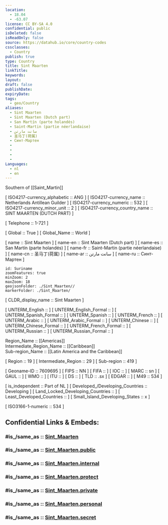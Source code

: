 ```yaml
---
location:
  - 18.04
  - -63.07
license: CC BY-SA 4.0
confidential: public
isDeleted: false
isReadOnly: false
source: https://datahub.io/core/country-codes
cssclasses:
  - Country
publish: true
type: Country
title: Sint Maarten
linkTitle:
keywords:
layout:
draft: false
publishDate:
expiryDate:
tags:
  - geo/Country
aliases:
  - Sint Maarten
  - Sint Maarten (Dutch part)
  - San Martín (parte holandés)
  - Saint-Martin (partie néerlandaise)
  - سانت مارتن
  - 圣马丁(荷属)
  - Синт-Мартен
  - 
  - 
  - 
  - 
Languages:
  - nl
  - en
---
```


Southern of [[Saint_Martin]] 

[	ISO4217-currency_alphabetic	 :: ANG ] 
[	ISO4217-currency_name	 :: Netherlands Antillean Guilder ] 
[	ISO4217-currency_numeric	 :: 532 ] 
[	ISO4217-currency_minor_unit	 :: 2 ] 
[	ISO4217-currency_country_name	 :: SINT MAARTEN (DUTCH PART) ] 

[	Telephone	 :: 1-721 ] 

[	Global	 :: True ] 
[	Global_Name	 :: World ] 

[	name	 :: Sint Maarten ] 
[	name-en	 :: Sint Maarten (Dutch part) ] 
[	name-es	 :: San Martín (parte holandés) ] 
[	name-fr	 :: Saint-Martin (partie néerlandaise) ] 
[	name-cn	 :: 圣马丁(荷属) ] 
[	name-ar	 :: سانت مارتن ] 
[	name-ru	 :: Синт-Мартен ] 


```leaflet
id: Suriname
zoomFeatures: true 
minZoom: 2 
maxZoom: 18
geojsonFolder: ./Sint_Maarten//
markerFolder: ./Sint_Maarten/
```


[	CLDR_display_name	 :: Sint Maarten ] 

[	UNTERM_English	 ::  ] 
[	UNTERM_English_Formal	 ::  ] 
[	UNTERM_Spanish_Formal	 ::  ] 
[	UNTERM_Spanish	 ::  ] 
[	UNTERM_French	 ::  ] 
[	UNTERM_Arabic	 ::  ] 
[	UNTERM_Arabic_Formal	 ::  ] 
[	UNTERM_Chinese	 ::  ] 
[	UNTERM_Chinese_Formal	 ::  ] 
[	UNTERM_French_Formal	 ::  ] 
[	UNTERM_Russian	 ::  ] 
[	UNTERM_Russian_Formal	 ::  ] 

Region_Name ::  [[Americas]]  
Intermediate_Region_Name ::  [[Caribbean]]  
Sub-region_Name ::  [[Latin America and the Caribbean]] 

[	Region	 :: 19 ] 
[	Intermediate_Region	 :: 29 ] 
[	Sub-region	 :: 419 ] 

[	Geoname-ID	 :: 7609695 ] 
[	FIPS	 :: NN ] 
[	FIFA	 ::  ] 
[	IOC	 ::  ] 
[	MARC	 :: sn ] 
[	GAUL	 ::  ] 
[	WMO	 ::  ] 
[	ITU	 ::  ] 
[	DS	 ::  ] 
[	TLD	 :: .sx ] 
[	EDGAR	 ::  ] 
[	M49	 :: 534 ] 

[	is_independent	 :: Part of NL ] 
[	Developed_/Developing_Countries	 :: Developing ] 
[	Land_Locked_Developing_Countries	 ::  ] 
[	Least_Developed_Countries	 ::  ] 
[	Small_Island_Developing_States	 :: x ] 

[	ISO3166-1-numeric	 :: 534 ] 


## Confidential Links & Embeds: 

### #is_/same_as :: [Sint_Maarten](/_Standards/Earth/Continent/America~Caribbean/Sint_Maarten.md) 

### #is_/same_as :: [Sint_Maarten.public](/_public/Earth/Continent/America~Caribbean/Sint_Maarten.public.md) 

### #is_/same_as :: [Sint_Maarten.internal](/_internal/Earth/Continent/America~Caribbean/Sint_Maarten.internal.md) 

### #is_/same_as :: [Sint_Maarten.protect](/_protect/Earth/Continent/America~Caribbean/Sint_Maarten.protect.md) 

### #is_/same_as :: [Sint_Maarten.private](/_private/Earth/Continent/America~Caribbean/Sint_Maarten.private.md) 

### #is_/same_as :: [Sint_Maarten.personal](/_personal/Earth/Continent/America~Caribbean/Sint_Maarten.personal.md) 

### #is_/same_as :: [Sint_Maarten.secret](/_secret/Earth/Continent/America~Caribbean/Sint_Maarten.secret.md)

